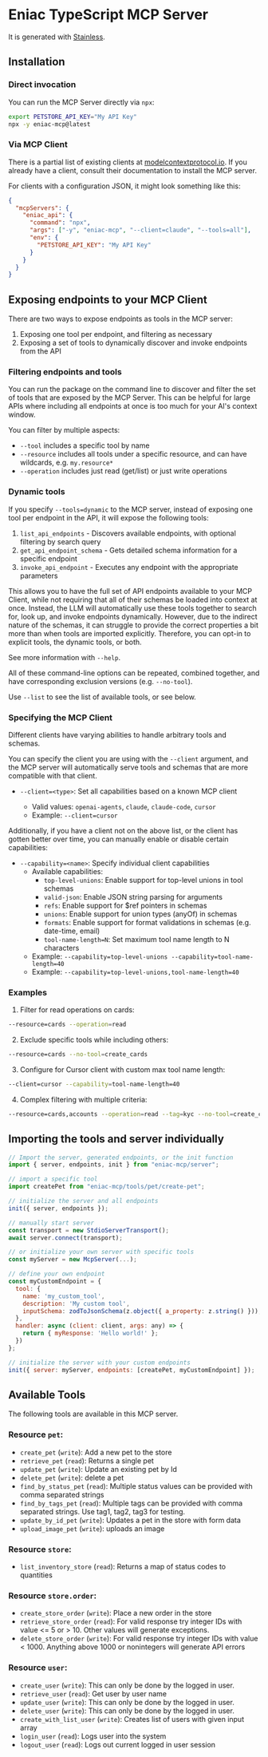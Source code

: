 # Eniac TypeScript MCP Server

It is generated with [Stainless](https://www.stainless.com/).

## Installation

### Direct invocation

You can run the MCP Server directly via `npx`:

```sh
export PETSTORE_API_KEY="My API Key"
npx -y eniac-mcp@latest
```

### Via MCP Client

There is a partial list of existing clients at [modelcontextprotocol.io](https://modelcontextprotocol.io/clients). If you already
have a client, consult their documentation to install the MCP server.

For clients with a configuration JSON, it might look something like this:

```json
{
  "mcpServers": {
    "eniac_api": {
      "command": "npx",
      "args": ["-y", "eniac-mcp", "--client=claude", "--tools=all"],
      "env": {
        "PETSTORE_API_KEY": "My API Key"
      }
    }
  }
}
```

## Exposing endpoints to your MCP Client

There are two ways to expose endpoints as tools in the MCP server:

1. Exposing one tool per endpoint, and filtering as necessary
2. Exposing a set of tools to dynamically discover and invoke endpoints from the API

### Filtering endpoints and tools

You can run the package on the command line to discover and filter the set of tools that are exposed by the
MCP Server. This can be helpful for large APIs where including all endpoints at once is too much for your AI's
context window.

You can filter by multiple aspects:

- `--tool` includes a specific tool by name
- `--resource` includes all tools under a specific resource, and can have wildcards, e.g. `my.resource*`
- `--operation` includes just read (get/list) or just write operations

### Dynamic tools

If you specify `--tools=dynamic` to the MCP server, instead of exposing one tool per endpoint in the API, it will
expose the following tools:

1. `list_api_endpoints` - Discovers available endpoints, with optional filtering by search query
2. `get_api_endpoint_schema` - Gets detailed schema information for a specific endpoint
3. `invoke_api_endpoint` - Executes any endpoint with the appropriate parameters

This allows you to have the full set of API endpoints available to your MCP Client, while not requiring that all
of their schemas be loaded into context at once. Instead, the LLM will automatically use these tools together to
search for, look up, and invoke endpoints dynamically. However, due to the indirect nature of the schemas, it
can struggle to provide the correct properties a bit more than when tools are imported explicitly. Therefore,
you can opt-in to explicit tools, the dynamic tools, or both.

See more information with `--help`.

All of these command-line options can be repeated, combined together, and have corresponding exclusion versions (e.g. `--no-tool`).

Use `--list` to see the list of available tools, or see below.

### Specifying the MCP Client

Different clients have varying abilities to handle arbitrary tools and schemas.

You can specify the client you are using with the `--client` argument, and the MCP server will automatically
serve tools and schemas that are more compatible with that client.

- `--client=<type>`: Set all capabilities based on a known MCP client

  - Valid values: `openai-agents`, `claude`, `claude-code`, `cursor`
  - Example: `--client=cursor`

Additionally, if you have a client not on the above list, or the client has gotten better
over time, you can manually enable or disable certain capabilities:

- `--capability=<name>`: Specify individual client capabilities
  - Available capabilities:
    - `top-level-unions`: Enable support for top-level unions in tool schemas
    - `valid-json`: Enable JSON string parsing for arguments
    - `refs`: Enable support for $ref pointers in schemas
    - `unions`: Enable support for union types (anyOf) in schemas
    - `formats`: Enable support for format validations in schemas (e.g. date-time, email)
    - `tool-name-length=N`: Set maximum tool name length to N characters
  - Example: `--capability=top-level-unions --capability=tool-name-length=40`
  - Example: `--capability=top-level-unions,tool-name-length=40`

### Examples

1. Filter for read operations on cards:

```bash
--resource=cards --operation=read
```

2. Exclude specific tools while including others:

```bash
--resource=cards --no-tool=create_cards
```

3. Configure for Cursor client with custom max tool name length:

```bash
--client=cursor --capability=tool-name-length=40
```

4. Complex filtering with multiple criteria:

```bash
--resource=cards,accounts --operation=read --tag=kyc --no-tool=create_cards
```

## Importing the tools and server individually

```js
// Import the server, generated endpoints, or the init function
import { server, endpoints, init } from "eniac-mcp/server";

// import a specific tool
import createPet from "eniac-mcp/tools/pet/create-pet";

// initialize the server and all endpoints
init({ server, endpoints });

// manually start server
const transport = new StdioServerTransport();
await server.connect(transport);

// or initialize your own server with specific tools
const myServer = new McpServer(...);

// define your own endpoint
const myCustomEndpoint = {
  tool: {
    name: 'my_custom_tool',
    description: 'My custom tool',
    inputSchema: zodToJsonSchema(z.object({ a_property: z.string() })),
  },
  handler: async (client: client, args: any) => {
    return { myResponse: 'Hello world!' };
  })
};

// initialize the server with your custom endpoints
init({ server: myServer, endpoints: [createPet, myCustomEndpoint] });
```

## Available Tools

The following tools are available in this MCP server.

### Resource `pet`:

- `create_pet` (`write`): Add a new pet to the store
- `retrieve_pet` (`read`): Returns a single pet
- `update_pet` (`write`): Update an existing pet by Id
- `delete_pet` (`write`): delete a pet
- `find_by_status_pet` (`read`): Multiple status values can be provided with comma separated strings
- `find_by_tags_pet` (`read`): Multiple tags can be provided with comma separated strings. Use tag1, tag2, tag3 for testing.
- `update_by_id_pet` (`write`): Updates a pet in the store with form data
- `upload_image_pet` (`write`): uploads an image

### Resource `store`:

- `list_inventory_store` (`read`): Returns a map of status codes to quantities

### Resource `store.order`:

- `create_store_order` (`write`): Place a new order in the store
- `retrieve_store_order` (`read`): For valid response try integer IDs with value <= 5 or > 10. Other values will generate exceptions.
- `delete_store_order` (`write`): For valid response try integer IDs with value < 1000. Anything above 1000 or nonintegers will generate API errors

### Resource `user`:

- `create_user` (`write`): This can only be done by the logged in user.
- `retrieve_user` (`read`): Get user by user name
- `update_user` (`write`): This can only be done by the logged in user.
- `delete_user` (`write`): This can only be done by the logged in user.
- `create_with_list_user` (`write`): Creates list of users with given input array
- `login_user` (`read`): Logs user into the system
- `logout_user` (`read`): Logs out current logged in user session
